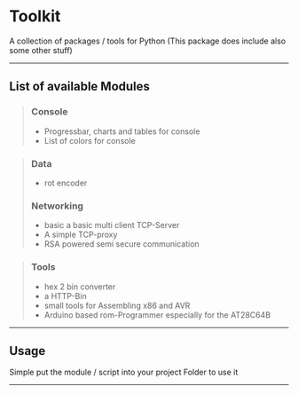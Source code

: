 # Toolkit

A collection of packages / tools for Python
(This package does include also some other stuff)

---

## List of available Modules
 > ### Console
 > * Progressbar, charts and tables for console
 > * List of colors for console 
 
 > ### Data
 > * rot encoder
 > ### Networking
 > * basic a basic multi client TCP-Server
 > * A simple TCP-proxy
 > * RSA powered semi secure communication
 
 > ### Tools
 > * hex 2 bin converter
 > * a HTTP-Bin
 > * small tools for Assembling x86 and AVR
 > * Arduino based rom-Programmer especially for the AT28C64B

---

## Usage
Simple put the module / script into your project Folder
to use it 

---